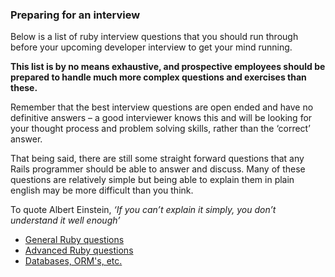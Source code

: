 ### Preparing for an interview
Below is a list of ruby interview questions that you should run through before your upcoming developer interview to get your mind running.

 **This list is by no means exhaustive, and prospective employees should be prepared to handle much more complex questions and exercises than these.**

Remember that the best interview questions are open ended and have no definitive answers –  a  good interviewer knows this and will be looking for your thought process and problem solving skills, rather than the ‘correct’ answer.

That being said, there are still some straight forward questions that any Rails programmer should be able to answer and discuss.  Many of these questions are relatively simple but being able to explain them in plain english may be more difficult than you think.

To quote Albert Einstein, *‘If you can’t explain it simply, you don’t understand it well enough’*

* [General Ruby questions](self_assessment/general_ruby.md)
* [Advanced Ruby questions](self_assessment/advanced_ruby.md)
* [Databases, ORM's, etc.](self_assessment/databases.md)
